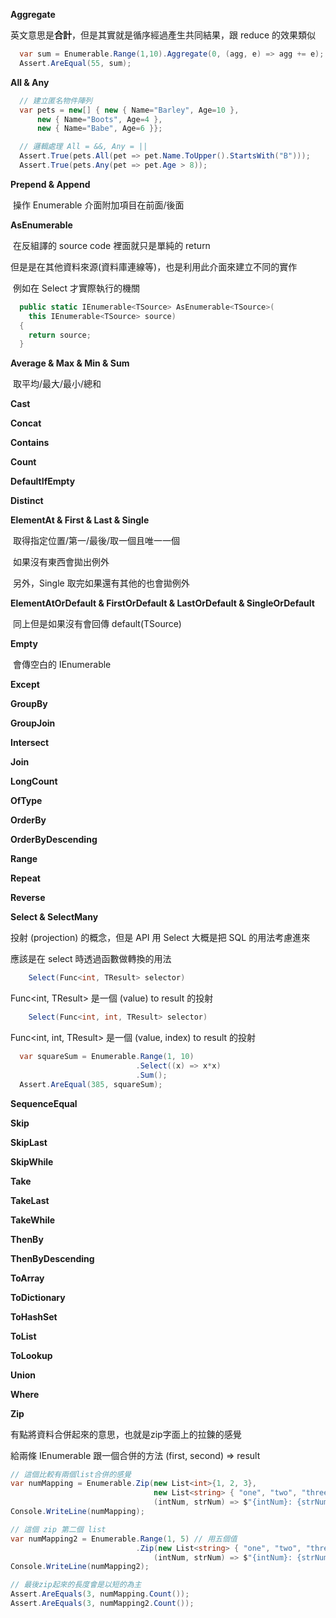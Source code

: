 **Aggregate**

​ 英文意思是**合計**，但是其實就是循序經過產生共同結果，跟 reduce 的效果類似

```csharp
  var sum = Enumerable.Range(1,10).Aggregate(0, (agg, e) => agg += e);
  Assert.AreEqual(55, sum);
```

**All & Any**

```csharp
  // 建立匿名物件陣列
  var pets = new[] { new { Name="Barley", Age=10 },
      new { Name="Boots", Age=4 },
      new { Name="Babe", Age=6 }};

  // 邏輯處理 All = &&, Any = ||
  Assert.True(pets.All(pet => pet.Name.ToUpper().StartsWith("B")));
  Assert.True(pets.Any(pet => pet.Age > 8));
```

**Prepend & Append**

​ 操作 Enumerable 介面附加項目在前面/後面

**AsEnumerable**

​ 在反組譯的 source code 裡面就只是單純的 return

​ 但是是在其他資料來源(資料庫連線等)，也是利用此介面來建立不同的實作

​ 例如在 Select 才實際執行的機關

```csharp
  public static IEnumerable<TSource> AsEnumerable<TSource>(
    this IEnumerable<TSource> source)
  {
    return source;
  }
```

**Average & Max & Min & Sum**

​ 取平均/最大/最小/總和

**Cast**

**Concat**

**Contains**

**Count**

**DefaultIfEmpty**

**Distinct**

**ElementAt & First & Last & Single**

​ 取得指定位置/第一/最後/取一個且唯一一個

​ 如果沒有東西會拋出例外

​ 另外，Single 取完如果還有其他的也會拋例外

**ElementAtOrDefault & FirstOrDefault & LastOrDefault & SingleOrDefault**

​ 同上但是如果沒有會回傳 default(TSource)

**Empty**

​ 會傳空白的 IEnumerable<TSource>

**Except**

**GroupBy**

**GroupJoin**

**Intersect**

**Join**

**LongCount**

**OfType**

**OrderBy**

**OrderByDescending**

**Range**

**Repeat**

**Reverse**

**Select & SelectMany**

 投射 (projection) 的概念，但是 API 用 Select 大概是把 SQL 的用法考慮進來
 
 應該是在 select 時透過函數做轉換的用法
 
```csharp 
 	Select(Func<int, TResult> selector)
```

 Func\<int, TResult> 是一個 (value) to result 的投射
 
```csharp 
 	Select(Func<int, int, TResult> selector)
```

 Func\<int, int, TResult> 是一個 (value, index) to result 的投射
​ 

```csharp
  var squareSum = Enumerable.Range(1, 10)
  				  			.Select((x) => x*x)
  							.Sum();
  Assert.AreEqual(385, squareSum);
```

**SequenceEqual**

**Skip**

**SkipLast**

**SkipWhile**

**Take**

**TakeLast**

**TakeWhile**

**ThenBy**

**ThenByDescending**

**ToArray**

**ToDictionary**

**ToHashSet**

**ToList**

**ToLookup**

**Union**

**Where**

**Zip**

有點將資料合併起來的意思，也就是zip字面上的拉鍊的感覺

給兩條 IEnumerable<T> 跟一個合併的方法 (first, second) => result

```csharp
// 這個比較有兩個list合併的感覺
var numMapping = Enumerable.Zip(new List<int>{1, 2, 3},								new List<string> { "one", "two", "three", "four"}, //用四個值								(intNum, strNum) => $"{intNum}: {strNum}");Console.WriteLine(numMapping);// 這個 zip 第二個 listvar numMapping2 = Enumerable.Range(1, 5) // 用五個值							.Zip(new List<string> { "one", "two", "three" },								(intNum, strNum) => $"{intNum}: {strNum}");Console.WriteLine(numMapping2);

// 最後zip起來的長度會是以短的為主
Assert.AreEquals(3, numMapping.Count());
Assert.AreEquals(3, numMapping2.Count());


```